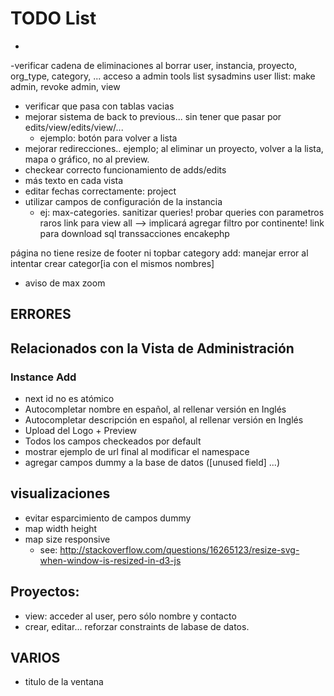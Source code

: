 # TODO List


- 
-verificar cadena de eliminaciones al borrar user, instancia, proyecto, org_type, category, ...
acceso a admin tools
list sysadmins
user llist: make admin, revoke admin, view
- verificar que pasa con tablas vacias
- mejorar sistema de back to previous... sin tener que pasar por edits/view/edits/view/...
	- ejemplo: botón para volver a lista
- mejorar redirecciones.. ejemplo; al eliminar un proyecto, volver a la lista, mapa o gráfico, no al preview.
- checkear correcto funcionamiento de adds/edits
- más texto en cada vista
- editar fechas correctamente: project
- utilizar campos de configuración de la instancia
	- ej: max-categories.
sanitizar queries!
probar queries con parametros raros
link para view all --> implicará  agregar filtro por continente!
link para download
sql transsacciones encakephp


página no tiene resize de footer ni topbar
category add: manejar error al intentar crear categor[ia con el mismos nombres]

<!-- TODO: mostrar filtro actual -->

- aviso de max zoom

## ERRORES

## Relacionados con la Vista de Administración

### Instance Add

- next id no es atómico
- Autocompletar nombre en español, al rellenar versión en Inglés
- Autocompletar descripción en español, al rellenar versión en Inglés
- Upload del Logo + Preview
- Todos los campos checkeados por default
- mostrar ejemplo de url final al modificar el namespace
- agregar campos dummy a la base de datos ([unused field] ...)


## visualizaciones
- evitar esparcimiento de campos dummy
- map width height
- map size responsive
	- see: http://stackoverflow.com/questions/16265123/resize-svg-when-window-is-resized-in-d3-js

## Proyectos:

- view: acceder al user, pero sólo nombre y contacto
- crear, editar... reforzar constraints de labase de datos.

## VARIOS

- titulo de la ventana